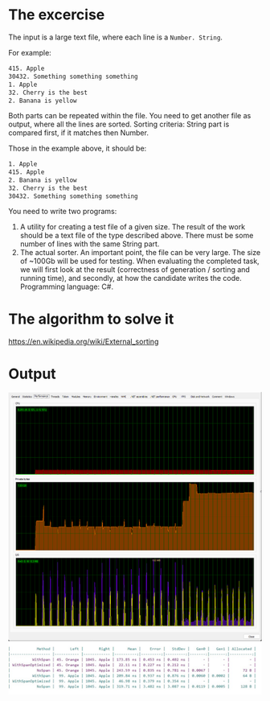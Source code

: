 # The excercise

The input is a large text file, where each line is a `Number. String`.

For example:

```
415. Apple
30432. Something something something
1. Apple
32. Cherry is the best
2. Banana is yellow
```

Both parts can be repeated within the file. You need to get another file as output, where all
the lines are sorted. Sorting criteria: String part is compared first, if it matches then
Number.

Those in the example above, it should be:

```
1. Apple
415. Apple
2. Banana is yellow
32. Cherry is the best
30432. Something something something
```

You need to write two programs:
1. A utility for creating a test file of a given size. The result of the work should be a text file
of the type described above. There must be some number of lines with the same String
part.
2. The actual sorter. An important point, the file can be very large. The size of ~100Gb will
be used for testing.
When evaluating the completed task, we will first look at the result (correctness of
generation / sorting and running time), and secondly, at how the candidate writes the code.
Programming language: C#.

# The algorithm to solve it

https://en.wikipedia.org/wiki/External_sorting

# Output

![image](Sorter.exe.png)
![image](SpanVsNoSpanPerf.png)